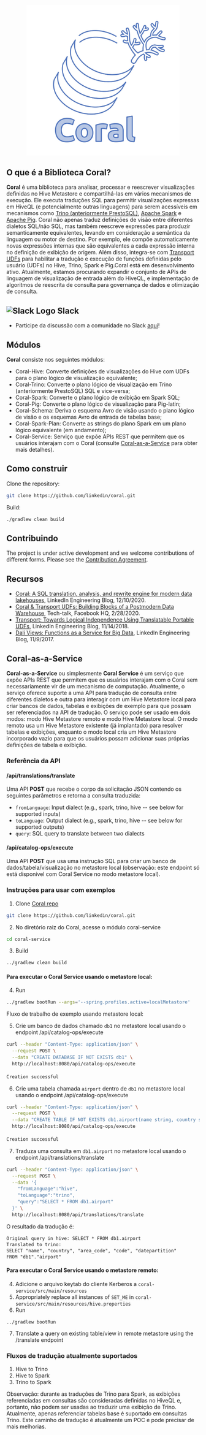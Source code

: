 <p align="center">
 <img src="docs/coral-logo.jpg" width="400" title="Coral Logo">
</p>

## O que é a Biblioteca Coral?

**Coral** é uma biblioteca para analisar, processar e reescrever visualizações definidas no Hive Metastore e compartilhá-las
em vários mecanismos de execução. Ele executa traduções SQL para permitir visualizações expressas em HiveQL (e potencialmente
outras linguagens) para serem acessíveis em mecanismos como [Trino (anteriormente PrestoSQL)](https://trino.io/),
[Apache Spark](https://spark.apache.org/) e [Apache Pig](https://pig.apache.org/).
Coral não apenas traduz definições de visão entre diferentes dialetos SQL/não SQL, mas também reescreve expressões para
produzir semanticamente equivalentes, levando em consideração a semântica da linguagem ou motor de destino.
Por exemplo, ele compõe automaticamente novas expressões internas que são equivalentes a cada expressão interna no
definição de exibição de origem. Além disso, integra-se com [Transport UDFs](https://github.com/linkedin/transport)
para habilitar a tradução e execução de funções definidas pelo usuário (UDFs) no Hive, Trino, Spark e Pig.Coral está 
em desenvolvimento ativo. Atualmente, estamos procurando expandir o conjunto de APIs de linguagem de visualização de entrada além do HiveQL,
e implementação de algoritmos de reescrita de consulta para governança de dados e otimização de consulta.

## <img src="https://user-images.githubusercontent.com/10084105/141652009-eeacfab4-0e7b-4320-9379-6c3f8641fcf1.png" width="30" title="Slack Logo"> Slack

- Participe da discussão com a comunidade no Slack [aqui](https://join.slack.com/t/coral-sql/shared_invite/zt-s8te92up-qU5PSG~spK33ovPPL5v96A)!

## Módulos

**Coral** consiste nos seguintes módulos:

- Coral-Hive: Converte definições de visualizações do Hive com UDFs para o plano lógico de visualização equivalente;
- Coral-Trino: Converte o plano lógico de visualização em Trino (anteriormente PrestoSQL) SQL e vice-versa;
- Coral-Spark: Converte o plano lógico de exibição em Spark SQL;
- Coral-Pig: Converte o plano lógico de visualização para Pig-latin;
- Coral-Schema: Deriva o esquema Avro de visão usando o plano lógico de visão e os esquemas Avro de entrada de tabelas base;
- Coral-Spark-Plan: Converte as strings do plano Spark em um plano lógico equivalente (em andamento);
- Coral-Service: Serviço que expõe APIs REST que permitem que os usuários interajam com o Coral (consulte [Coral-as-a-Service](##Coral-as-a-Service) para obter mais detalhes).

## Como construir

Clone the repository:

```bash
git clone https://github.com/linkedin/coral.git
```

Build:

```bash
./gradlew clean build
```

## Contribuindo

The project is under active development and we welcome contributions of different forms.
Please see the [Contribution Agreement](CONTRIBUTING.md).

## Recursos

- [Coral: A SQL translation, analysis, and rewrite engine for modern data lakehouses](https://engineering.linkedin.com/blog/2020/coral), LinkedIn Engineering Blog, 12/10/2020.
- [Coral & Transport UDFs: Building Blocks of a Postmodern Data Warehouse](https://www.slideshare.net/walaa_eldin_moustafa/coral-transport-udfs-building-blocks-of-a-postmodern-data-warehouse-229545076), Tech-talk, Facebook HQ, 2/28/2020.
- [Transport: Towards Logical Independence Using Translatable Portable UDFs](https://engineering.linkedin.com/blog/2018/11/using-translatable-portable-UDFs), LinkedIn Engineering Blog, 11/14/2018.
- [Dali Views: Functions as a Service for Big Data](https://engineering.linkedin.com/blog/2017/11/dali-views--functions-as-a-service-for-big-data), LinkedIn Engineering Blog, 11/9/2017.


## Coral-as-a-Service

**Coral-as-a-Service** ou simplesmente **Coral Service** é um serviço que expõe APIs REST que permitem que os usuários interajam com o Coral sem necessariamente vir de um mecanismo de computação. Atualmente, o serviço oferece suporte a uma API para tradução de consulta entre diferentes dialetos e outra para interagir com um Hive Metastore local para criar bancos de dados, tabelas e exibições de exemplo para que possam ser referenciados na API de tradução. O serviço pode ser usado em dois modos: modo Hive Metastore remoto e modo Hive Metastore local. O modo remoto usa um Hive Metastore existente (já implantado) para resolver tabelas e exibições, enquanto o modo local cria um Hive Metastore incorporado vazio para que os usuários possam adicionar suas próprias definições de tabela e exibição.

### Referência da API

#### /api/translations/translate
Uma API **POST** que recebe o corpo da solicitação JSON contendo os seguintes parâmetros e retorna a consulta traduzida:
- `fromLanguage`: Input dialect (e.g., spark, trino, hive -- see below for supported inputs)
- `toLanguage`: Output dialect (e.g., spark, trino, hive -- see below for supported outputs)
- `query`: SQL query to translate between two dialects

#### /api/catalog-ops/execute
Uma API **POST** que usa uma instrução SQL para criar um banco de dados/tabela/visualização no metastore local
(observação: este endpoint só está disponível com Coral Service no modo metastore local).

### Instruções para usar com exemplos
1. Clone [Coral repo](https://github.com/linkedin/coral)
```bash  
git clone https://github.com/linkedin/coral.git  
```  
2. No diretório raiz do Coral, acesse o módulo coral-service
```bash  
cd coral-service  
```  
3. Build
```bash  
../gradlew clean build  
```  
#### Para executar o Coral Service usando o **metastore local**:
4. Run
```bash  
../gradlew bootRun --args='--spring.profiles.active=localMetastore'  
```  
Fluxo de trabalho de exemplo usando metastore local:

5. Crie um banco de dados chamado `db1` no metastore local usando o endpoint /api/catalog-ops/execute

```bash
curl --header "Content-Type: application/json" \
  --request POST \
  --data "CREATE DATABASE IF NOT EXISTS db1" \
  http://localhost:8080/api/catalog-ops/execute

Creation successful
```
6. Crie uma tabela chamada `airport` dentro de `db1` no metastore local usando o endpoint /api/catalog-ops/execute

```bash
curl --header "Content-Type: application/json" \
  --request POST \
  --data "CREATE TABLE IF NOT EXISTS db1.airport(name string, country string, area_code int, code string, datepartition string)" \
  http://localhost:8080/api/catalog-ops/execute

Creation successful
```

7. Traduza uma consulta em `db1.airport` no metastore local usando o endpoint /api/translations/translate

```bash
curl --header "Content-Type: application/json" \
  --request POST \
  --data '{
    "fromLanguage":"hive", 
    "toLanguage":"trino", 
    "query":"SELECT * FROM db1.airport"
  }' \
  http://localhost:8080/api/translations/translate
```
O resultado da tradução é:
```
Original query in hive: SELECT * FROM db1.airport
Translated to trino:
SELECT "name", "country", "area_code", "code", "datepartition"
FROM "db1"."airport"
```

#### Para executar o Coral Service usando o **metastore remoto**:
4. Adicione o arquivo keytab do cliente Kerberos a `coral-service/src/main/resources`
5. Appropriately replace all instances of `SET_ME` in `coral-service/src/main/resources/hive.properties`
6. Run
```  
../gradlew bootRun  
```  
7. Translate a query on existing table/view in remote metastore using the /translate endpoint

### Fluxos de tradução atualmente suportados
1. Hive to Trino
2. Hive to Spark
3. Trino to Spark  

Observação: durante as traduções de Trino para Spark, as exibições referenciadas em consultas são consideradas definidas no HiveQL e, portanto, não podem ser usadas ao traduzir uma exibição de Trino. Atualmente, apenas referenciar tabelas base é suportado em consultas Trino. Este caminho de tradução é atualmente um POC e pode precisar de mais melhorias.
